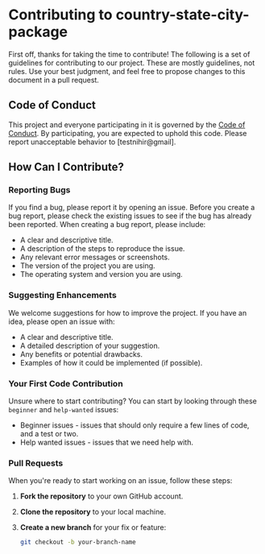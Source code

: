 # Contributing to country-state-city-package

First off, thanks for taking the time to contribute! The following is a set of guidelines for contributing to our project. These are mostly guidelines, not rules. Use your best judgment, and feel free to propose changes to this document in a pull request.

## Code of Conduct

This project and everyone participating in it is governed by the [Code of Conduct](CODE_OF_CONDUCT.md). By participating, you are expected to uphold this code. Please report unacceptable behavior to [testnihir@gmail].

## How Can I Contribute?

### Reporting Bugs

If you find a bug, please report it by opening an issue. Before you create a bug report, please check the existing issues to see if the bug has already been reported. When creating a bug report, please include:

- A clear and descriptive title.
- A description of the steps to reproduce the issue.
- Any relevant error messages or screenshots.
- The version of the project you are using.
- The operating system and version you are using.

### Suggesting Enhancements

We welcome suggestions for how to improve the project. If you have an idea, please open an issue with:

- A clear and descriptive title.
- A detailed description of your suggestion.
- Any benefits or potential drawbacks.
- Examples of how it could be implemented (if possible).

### Your First Code Contribution

Unsure where to start contributing? You can start by looking through these `beginner` and `help-wanted` issues:

- Beginner issues - issues that should only require a few lines of code, and a test or two.
- Help wanted issues - issues that we need help with.

### Pull Requests

When you're ready to start working on an issue, follow these steps:

1. **Fork the repository** to your own GitHub account.
2. **Clone the repository** to your local machine.
3. **Create a new branch** for your fix or feature:

   ```bash
   git checkout -b your-branch-name
